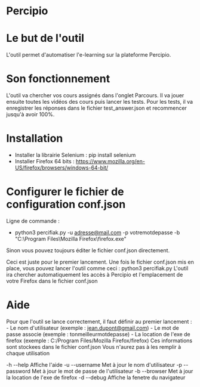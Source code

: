 # Percipio

# Le but de l'outil
L'outil permet d'automatiser l'e-learning sur la plateforme Percipio.

# Son fonctionnement
L'outil va chercher vos cours assignés dans l'onglet Parcours.
Il va jouer ensuite toutes les vidéos des cours puis lancer les tests.
Pour les tests, il va enregistrer les réponses dans le fichier test_answer.json et recommencer jusqu'à avoir 100%.

# Installation
- Installer la librairie Selenium : pip install selenium
- Installer Firefox 64 bits : https://www.mozilla.org/en-US/firefox/browsers/windows-64-bit/

# Configurer le fichier de configuration conf.json
Ligne de commande :
- python3 percifiak.py -u adresse@mail.com -p votremotdepasse -b "C:\Program Files\Mozilla Firefox\firefox.exe"

Sinon vous pouvez toujours éditer le fichier conf.json directement.

Ceci est juste pour le premier lancement.
Une fois le fichier conf.json mis en place, vous pouvez lancer l'outil comme ceci : python3 percifiak.py
L'outil ira chercher automatiquement les accès à Percipio et l'emplacement de votre Firefox dans le fichier conf.json

# Aide
Pour que l'outil se lance correctement, il faut définir au premier lancement :
     - Le nom d'utilisateur (exemple : jean.dupont@gmail.com)
     - Le mot de passe associe (exemple : tonmeilleurmotdepasse)
     - La location de l'exe de firefox (exemple : C:/Program Files/Mozilla Firefox/firefox)
Ces informations sont stockees dans le fichier conf.json
Vous n'aurez pas à les remplir à chaque utilisation

-h --help Affiche l'aide
-u --username Met à jour le nom d'utilisateur
-p --password Met à jour le mot de passe de l'utilisateur
-b --browser Met à jour la location de l'exe de firefox
-d --debug Affiche la fenetre du navigateur

